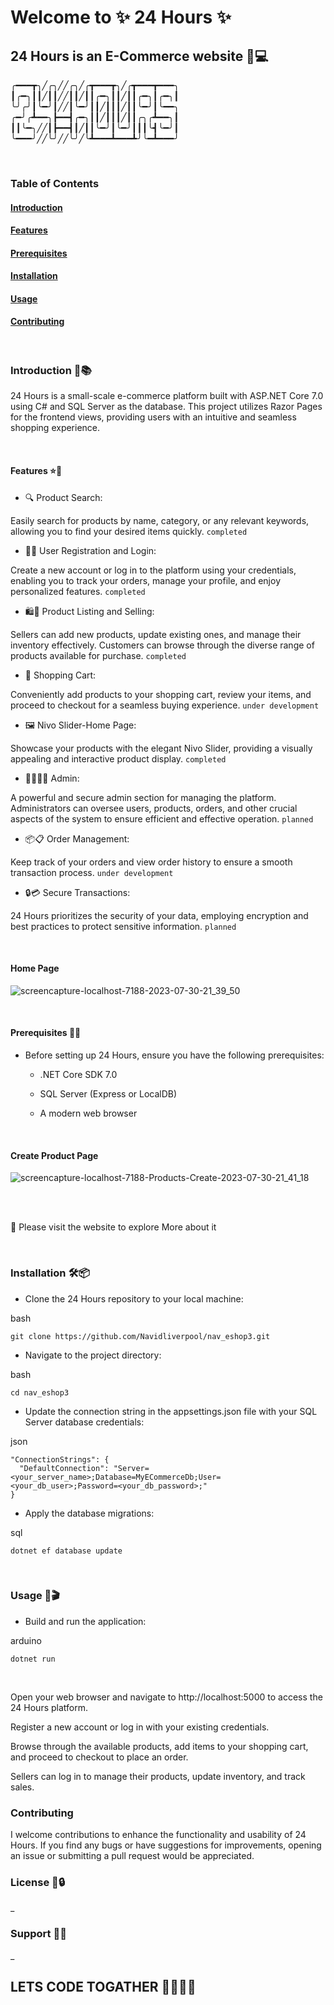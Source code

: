 # Welcome to :sparkles: 24 Hours :sparkles:

##  24 Hours is an E-Commerce website 🛒💻


╭━━━┳╮╱╭╮╱╱╭╮╱╭┳━━━┳╮╱╭┳━━━┳━━━╮
┃╭━╮┃┃╱┃┃╱╱┃┃╱┃┃╭━╮┃┃╱┃┃╭━╮┃╭━╮┃
╰╯╭╯┃╰━╯┃╱╱┃╰━╯┃┃╱┃┃┃╱┃┃╰━╯┃╰━━╮
╭━╯╭┻━━╮┣━━┫╭━╮┃┃╱┃┃┃╱┃┃╭╮╭┻━━╮┃
┃┃╰━╮╱╱┃┣━━┫┃╱┃┃╰━╯┃╰━╯┃┃┃╰┫╰━╯┃
╰━━━╯╱╱╰╯╱╱╰╯╱╰┻━━━┻━━━┻╯╰━┻━━━╯

<br>

### Table of Contents

#### [Introduction](#Introduction) 

#### [Features](#Features)

#### [Prerequisites](#Prerequisites)

#### [Installation](#installation)

#### [Usage](#usage)

#### [Contributing](#contributing)

<br>

### Introduction 📝📚

24 Hours is a small-scale e-commerce platform built with ASP.NET Core 7.0 using C# and SQL Server as the database. This project utilizes Razor Pages for the frontend views, providing users with an intuitive and seamless shopping experience.

<br>

#### Features ⭐️🎯

  - 🔍 Product Search: 

Easily search for products by name, category, or any relevant keywords, allowing you to find your desired items quickly. `completed`

  - 📝🔑 User Registration and Login: 

Create a new account or log in to the platform using your credentials, enabling you to track your orders, manage your profile, and enjoy personalized features. `completed`

  - 🛍️💼 Product Listing and Selling: 

Sellers can add new products, update existing ones, and manage their inventory effectively. Customers can browse through the diverse range of products available for purchase. `completed`

  - 🛒 Shopping Cart: 

Conveniently add products to your shopping cart, review your items, and proceed to checkout for a seamless buying experience. `under development`

  - 🖼️ Nivo Slider-Home Page:
  
Showcase your products with the elegant Nivo Slider, providing a visually appealing and interactive product display. `completed`

  - 👩‍💼👨‍💼 Admin:
    
A powerful and secure admin section for managing the platform. Administrators can oversee users, products, orders, and other crucial aspects of the system to ensure efficient and effective operation. `planned`

  - 📦📋 Order Management: 

Keep track of your orders and view order history to ensure a smooth transaction process. `under development`

  - 🔒💳 Secure Transactions: 

24 Hours prioritizes the security of your data, employing encryption and best practices to protect sensitive information. `planned`

<br>

#### Home Page
![screencapture-localhost-7188-2023-07-30-21_39_50](https://github.com/Navidliverpool/nav_eshop3/assets/71192720/90709f38-92f5-41ba-bac6-21a5ad0a3a01)

<br>

#### Prerequisites 📅🔖

  - Before setting up 24 Hours, ensure you have the following prerequisites:

     - .NET Core SDK 7.0

     - SQL Server (Express or LocalDB)

     - A modern web browser

<br>

#### Create Product Page

![screencapture-localhost-7188-Products-Create-2023-07-30-21_41_18](https://github.com/Navidliverpool/nav_eshop3/assets/71192720/99d0f87b-f681-44ca-9c3b-07446f43d3e9)

<br>

<br>

🔗 Please visit the website to explore More about it

<br>

### Installation 🛠️📦

  - Clone the 24 Hours repository to your local machine:

bash
```
git clone https://github.com/Navidliverpool/nav_eshop3.git
```

  - Navigate to the project directory:

bash
```
cd nav_eshop3
```

  - Update the connection string in the appsettings.json file with your SQL Server database credentials:

json
```
"ConnectionStrings": {
  "DefaultConnection": "Server=<your_server_name>;Database=MyECommerceDb;User=<your_db_user>;Password=<your_db_password>;"
}
```

  - Apply the database migrations:

sql
```
dotnet ef database update
```

<br>

### Usage 🚀🎬

  - Build and run the application:

arduino
```
dotnet run
```

<br>

Open your web browser and navigate to http://localhost:5000 to access the 24 Hours platform.

Register a new account or log in with your existing credentials.

Browse through the available products, add items to your shopping cart, and proceed to checkout to place an order.

Sellers can log in to manage their products, update inventory, and track sales.

### Contributing

I welcome contributions to enhance the functionality and usability of 24 Hours. If you find any bugs or have suggestions for improvements, opening an issue or submitting a pull request would be appreciated. 

### License 📜🔒
_

### Support 📧🆘
_

## LETS CODE TOGATHER 👩‍💻👨‍💻
